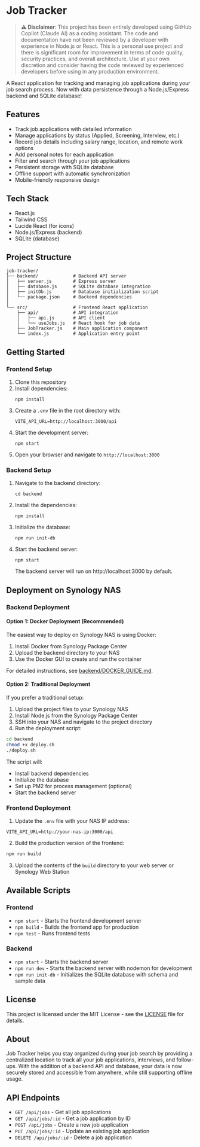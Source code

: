 # Job Tracker

> **⚠️ Disclaimer**: This project has been entirely developed using GitHub Copilot (Claude AI) as a coding assistant. The code and documentation have not been reviewed by a developer with experience in Node.js or React. This is a personal use project and there is significant room for improvement in terms of code quality, security practices, and overall architecture. Use at your own discretion and consider having the code reviewed by experienced developers before using in any production environment.

A React application for tracking and managing job applications during your job search process. Now with data persistence through a Node.js/Express backend and SQLite database!

## Features

- Track job applications with detailed information
- Manage applications by status (Applied, Screening, Interview, etc.)
- Record job details including salary range, location, and remote work options
- Add personal notes for each application
- Filter and search through your job applications
- Persistent storage with SQLite database
- Offline support with automatic synchronization
- Mobile-friendly responsive design

## Tech Stack

- React.js
- Tailwind CSS
- Lucide React (for icons)
- Node.js/Express (backend)
- SQLite (database)

## Project Structure

```
job-tracker/
├── backend/             # Backend API server
│   ├── server.js        # Express server
│   ├── database.js      # SQLite database integration
│   ├── initDb.js        # Database initialization script
│   └── package.json     # Backend dependencies
│
└── src/                 # Frontend React application
    ├── api/             # API integration
    │   ├── api.js       # API client
    │   └── useJobs.js   # React hook for job data
    ├── JobTracker.js    # Main application component
    └── index.js         # Application entry point
```

## Getting Started

### Frontend Setup

1. Clone this repository
2. Install dependencies:
   ```
   npm install
   ```
3. Create a `.env` file in the root directory with:
   ```
   VITE_API_URL=http://localhost:3000/api
   ```
4. Start the development server:
   ```
   npm start
   ```
5. Open your browser and navigate to `http://localhost:3000`

### Backend Setup

1. Navigate to the backend directory:
   ```
   cd backend
   ```
2. Install the dependencies:
   ```
   npm install
   ```
3. Initialize the database:
   ```
   npm run init-db
   ```
4. Start the backend server:
   ```
   npm start
   ```
   The backend server will run on http://localhost:3000 by default.

## Deployment on Synology NAS

### Backend Deployment

#### Option 1: Docker Deployment (Recommended)

The easiest way to deploy on Synology NAS is using Docker:

1. Install Docker from Synology Package Center
2. Upload the backend directory to your NAS
3. Use the Docker GUI to create and run the container

For detailed instructions, see [backend/DOCKER_GUIDE.md](backend/DOCKER_GUIDE.md).

#### Option 2: Traditional Deployment

If you prefer a traditional setup:

1. Upload the project files to your Synology NAS
2. Install Node.js from the Synology Package Center
3. SSH into your NAS and navigate to the project directory
4. Run the deployment script:

```bash
cd backend
chmod +x deploy.sh
./deploy.sh
```

The script will:
- Install backend dependencies
- Initialize the database
- Set up PM2 for process management (optional)
- Start the backend server

### Frontend Deployment

1. Update the `.env` file with your NAS IP address:

```
VITE_API_URL=http://your-nas-ip:3000/api
```

2. Build the production version of the frontend:

```bash
npm run build
```

3. Upload the contents of the `build` directory to your web server or Synology Web Station

## Available Scripts

### Frontend

- `npm start` - Starts the frontend development server
- `npm build` - Builds the frontend app for production
- `npm test` - Runs frontend tests

### Backend

- `npm start` - Starts the backend server
- `npm run dev` - Starts the backend server with nodemon for development
- `npm run init-db` - Initializes the SQLite database with schema and sample data

## License

This project is licensed under the MIT License - see the [LICENSE](LICENSE) file for details.

## About

Job Tracker helps you stay organized during your job search by providing a centralized location to track all your job applications, interviews, and follow-ups. With the addition of a backend API and database, your data is now securely stored and accessible from anywhere, while still supporting offline usage.

## API Endpoints

- `GET /api/jobs` - Get all job applications
- `GET /api/jobs/:id` - Get a job application by ID
- `POST /api/jobs` - Create a new job application
- `PUT /api/jobs/:id` - Update an existing job application
- `DELETE /api/jobs/:id` - Delete a job application
